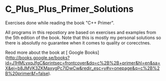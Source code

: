 C_Plus_Plus_Primer_Solutions
============================

Exercises done while reading the book "C++ Primer".  

All programs in this repostiory are based on exercises and examples from the 5th edition of the book. Note that this is mostly my personal solutions so there is absolutly no guarantee when it comes to quality or corecctnes.

Reod more about the book at [ Google Books] (http://books.google.se/books?id=J1HMLyxqJfgC&printsec=frontcover&dq=c%2B%2B+primer&hl=en&sa=X&ei=b8JMVK3ZKMaxygPc7IDwCw&redir_esc=y#v=onepage&q=c%2B%2B%20primer&f=false).
